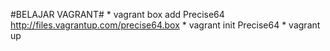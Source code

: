 #BELAJAR VAGRANT#
    * vagrant box add Precise64 http://files.vagrantup.com/precise64.box
    * vagrant init Precise64
    * vagrant up
